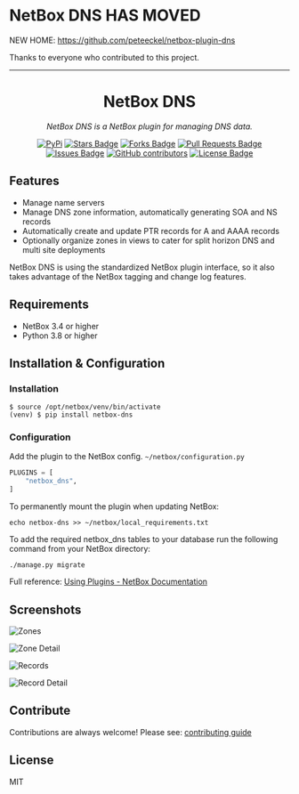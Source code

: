 # NetBox DNS HAS MOVED

NEW HOME: https://github.com/peteeckel/netbox-plugin-dns

Thanks to everyone who contributed to this project.

---

<h1 align="center">NetBox DNS</h1>

<p align="center"><i>NetBox DNS is a NetBox plugin for managing DNS data.</i></p>

<div align="center">
<a href="https://pypi.org/project/netbox-dns/"><img src="https://img.shields.io/pypi/v/netbox-dns" alt="PyPi"/></a>
<a href="https://github.com/auroraresearchlab/netbox-dns/stargazers"><img src="https://img.shields.io/github/stars/auroraresearchlab/netbox-dns" alt="Stars Badge"/></a>
<a href="https://github.com/auroraresearchlab/netbox-dns/network/members"><img src="https://img.shields.io/github/forks/auroraresearchlab/netbox-dns" alt="Forks Badge"/></a>
<a href="https://github.com/auroraresearchlab/netbox-dns/pulls"><img src="https://img.shields.io/github/issues-pr/auroraresearchlab/netbox-dns" alt="Pull Requests Badge"/></a>
<a href="https://github.com/auroraresearchlab/netbox-dns/issues"><img src="https://img.shields.io/github/issues/auroraresearchlab/netbox-dns" alt="Issues Badge"/></a>
<a href="https://github.com/auroraresearchlab/netbox-dns/graphs/contributors"><img alt="GitHub contributors" src="https://img.shields.io/github/contributors/auroraresearchlab/netbox-dns?color=2b9348"></a>
<a href="https://github.com/auroraresearchlab/netbox-dns/blob/master/LICENSE"><img src="https://img.shields.io/github/license/auroraresearchlab/netbox-dns?color=2b9348" alt="License Badge"/></a>
</div>

## Features

* Manage name servers
* Manage DNS zone information, automatically generating SOA and NS records
* Automatically create and update PTR records for A and AAAA records
* Optionally organize zones in views to cater for split horizon DNS and multi site deployments

NetBox DNS is using the standardized NetBox plugin interface, so it also takes advantage of the NetBox tagging and change log features.

## Requirements

* NetBox 3.4 or higher
* Python 3.8 or higher

## Installation & Configuration

### Installation

```
$ source /opt/netbox/venv/bin/activate
(venv) $ pip install netbox-dns
```

### Configuration

Add the plugin to the NetBox config. `~/netbox/configuration.py`

```python
PLUGINS = [
    "netbox_dns",
]
```

To permanently mount the plugin when updating NetBox:

```
echo netbox-dns >> ~/netbox/local_requirements.txt
```

To add the required netbox_dns tables to your database run the following command from your NetBox directory:

```
./manage.py migrate
```

Full reference: [Using Plugins - NetBox Documentation](https://netbox.readthedocs.io/en/stable/plugins/)

## Screenshots

![Zones](https://raw.githubusercontent.com/auroraresearchlab/netbox-dns/main/docs/images/ZoneList.png)

![Zone Detail](https://raw.githubusercontent.com/auroraresearchlab/netbox-dns/main/docs/images/ZoneDetail.png)

![Records](https://raw.githubusercontent.com/auroraresearchlab/netbox-dns/main/docs/images/RecordList.png)

![Record Detail](https://raw.githubusercontent.com/auroraresearchlab/netbox-dns/main/docs/images/RecordDetail.png)

## Contribute

Contributions are always welcome! Please see: [contributing guide](CONTRIBUTING.md)

## License

MIT
